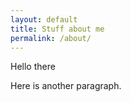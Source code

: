 ```yaml
---
layout: default
title: Stuff about me
permalink: /about/
---
```


Hello there

Here is another paragraph.